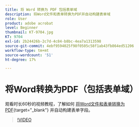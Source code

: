 ```yaml
---
title: 将 Word 转换为 PDF 包括表单域
description: 将Word文件和表单转换为PDF并自动构建表单域
role: User
product: adobe acrobat
level: Beginner
thumbnail: KT-9704.jpg
KT: 9704
exl-id: 2b24426b-2c7d-4c84-b8bc-4ea7a1313598
source-git-commit: 4ebf9594025f98f0505c58f1ab43fb864ed51206
workflow-type: tm+mt
source-wordcount: '51'
ht-degree: 17%

---
```


# 将Word转换为PDF（包括表单域）

观看时长60秒的视频教程，了解如何 [将Word文件和表单转换为PDF](https://www.adobe.com/acrobat/online/word-to-pdf.html){target="_blank"} 并自动构建表单字段。

>[!VIDEO](https://video.tv.adobe.com/v/340082?quality=12&learn=on&hidetitle=true)
